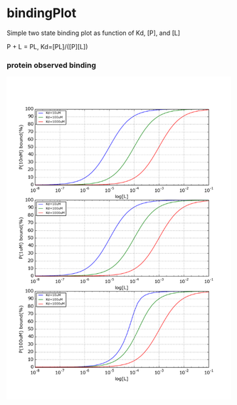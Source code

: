 # bindingPlot
Simple two state binding plot as function of Kd, [P], and  [L]

P + L = PL, Kd=[PL]/([P][L])

### protein observed binding
![protein-observed](protein-observed-L.png)


